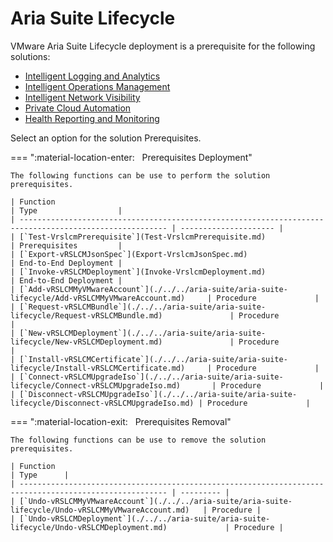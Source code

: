 # Aria Suite Lifecycle

VMware Aria Suite Lifecycle deployment is a prerequisite for the following solutions:

- [Intelligent Logging and Analytics](./../ila/index.md)
- [Intelligent Operations Management](./../iom/index.md)
- [Intelligent Network Visibility](./../inv/index.md)
- [Private Cloud Automation](./../pca/index.md)
- [Health Reporting and Monitoring](./../hrm/index.md)

Select an option for the solution Prerequisites.

=== ":material-location-enter: &nbsp; Prerequisites Deployment"

    The following functions can be use to perform the solution prerequisites.

    | Function                                                                                                | Type                  |
    | ------------------------------------------------------------------------------------------------------- | --------------------- |
    | [`Test-VrslcmPrerequisite`](Test-VrslcmPrerequisite.md)                                                 | Prerequisites         |
    | [`Export-vRSLCMJsonSpec`](Export-VrslcmJsonSpec.md)                                                     | End-to-End Deployment |
    | [`Invoke-vRSLCMDeployment`](Invoke-VrslcmDeployment.md)                                                 | End-to-End Deployment |
    | [`Add-vRSLCMMyVMwareAccount`](./../../aria-suite/aria-suite-lifecycle/Add-vRSLCMMyVMwareAccount.md)     | Procedure             |
    | [`Request-vRSLCMBundle`](./../../aria-suite/aria-suite-lifecycle/Request-vRSLCMBundle.md)               | Procedure             |
    | [`New-vRSLCMDeployment`](./../../aria-suite/aria-suite-lifecycle/New-vRSLCMDeployment.md)               | Procedure             |
    | [`Install-vRSLCMCertificate`](./../../aria-suite/aria-suite-lifecycle/Install-vRSLCMCertificate.md)     | Procedure             |
    | [`Connect-vRSLCMUpgradeIso`](./../../aria-suite/aria-suite-lifecycle/Connect-vRSLCMUpgradeIso.md)       | Procedure             |
    | [`Disconnect-vRSLCMUpgradeIso`](./../../aria-suite/aria-suite-lifecycle/Disconnect-vRSLCMUpgradeIso.md) | Procedure             |

=== ":material-location-exit: &nbsp; Prerequisites Removal"

    The following functions can be use to remove the solution prerequisites.

    | Function                                                                                                | Type      |
    | ------------------------------------------------------------------------------------------------------- | --------- |
    | [`Undo-vRSLCMMyVMwareAccount`](./../../aria-suite/aria-suite-lifecycle/Undo-vRSLCMMyVMwareAccount.md)   | Procedure |
    | [`Undo-vRSLCMDeployment`](./../../aria-suite/aria-suite-lifecycle/Undo-vRSLCMDeployment.md)             | Procedure |
